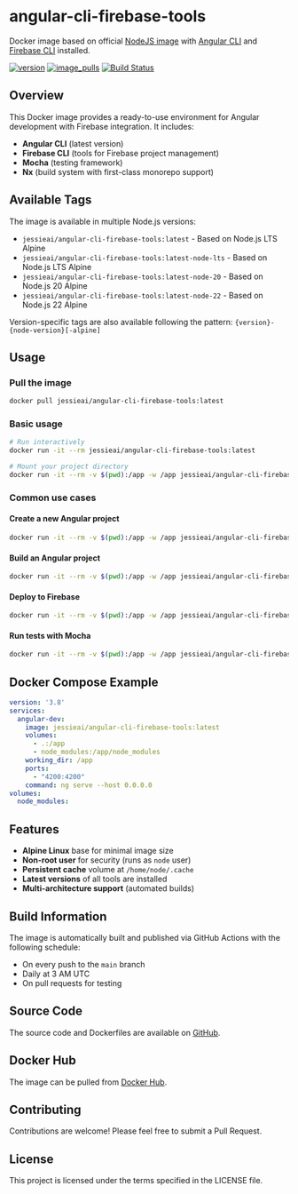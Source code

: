 # angular-cli-firebase-tools

Docker image based on official [NodeJS image](https://hub.docker.com/_/node) with [Angular CLI](https://cli.angular.io/) and [Firebase CLI](https://www.npmjs.com/package/firebase-tools) installed.

[![version](https://img.shields.io/docker/v/jessieai/angular-cli-firebase-tools?sort=semver)](https://hub.docker.com/r/jessieai/angular-cli-firebase-tools/)
[![image_pulls](https://img.shields.io/docker/pulls/jessieai/angular-cli-firebase-tools?label=pulls)](https://hub.docker.com/r/jessieai/angular-cli-firebase-tools/)
[![Build Status](https://github.com/jessie-ai/angular-cli-firebase-tools/actions/workflows/default.yml/badge.svg)](https://github.com/jessie-ai/angular-cli-firebase-tools/actions/workflows/default.yml)

## Overview

This Docker image provides a ready-to-use environment for Angular development with Firebase integration. It includes:

- **Angular CLI** (latest version)
- **Firebase CLI** (tools for Firebase project management)
- **Mocha** (testing framework)
- **Nx** (build system with first-class monorepo support)

## Available Tags

The image is available in multiple Node.js versions:

- `jessieai/angular-cli-firebase-tools:latest` - Based on Node.js LTS Alpine
- `jessieai/angular-cli-firebase-tools:latest-node-lts` - Based on Node.js LTS Alpine
- `jessieai/angular-cli-firebase-tools:latest-node-20` - Based on Node.js 20 Alpine
- `jessieai/angular-cli-firebase-tools:latest-node-22` - Based on Node.js 22 Alpine

Version-specific tags are also available following the pattern: `{version}-{node-version}[-alpine]`

## Usage

### Pull the image
```bash
docker pull jessieai/angular-cli-firebase-tools:latest
```

### Basic usage
```bash
# Run interactively
docker run -it --rm jessieai/angular-cli-firebase-tools:latest

# Mount your project directory
docker run -it --rm -v $(pwd):/app -w /app jessieai/angular-cli-firebase-tools:latest
```

### Common use cases

#### Create a new Angular project
```bash
docker run -it --rm -v $(pwd):/app -w /app jessieai/angular-cli-firebase-tools:latest ng new my-app
```

#### Build an Angular project
```bash
docker run -it --rm -v $(pwd):/app -w /app jessieai/angular-cli-firebase-tools:latest ng build
```

#### Deploy to Firebase
```bash
docker run -it --rm -v $(pwd):/app -w /app jessieai/angular-cli-firebase-tools:latest firebase deploy
```

#### Run tests with Mocha
```bash
docker run -it --rm -v $(pwd):/app -w /app jessieai/angular-cli-firebase-tools:latest mocha test/
```

## Docker Compose Example
```yaml
version: '3.8'
services:
  angular-dev:
    image: jessieai/angular-cli-firebase-tools:latest
    volumes:
      - .:/app
      - node_modules:/app/node_modules
    working_dir: /app
    ports:
      - "4200:4200"
    command: ng serve --host 0.0.0.0
volumes:
  node_modules:
```

## Features

- **Alpine Linux** base for minimal image size
- **Non-root user** for security (runs as `node` user)
- **Persistent cache** volume at `/home/node/.cache`
- **Latest versions** of all tools are installed
- **Multi-architecture support** (automated builds)

## Build Information

The image is automatically built and published via GitHub Actions with the following schedule:
- On every push to the `main` branch
- Daily at 3 AM UTC
- On pull requests for testing

## Source Code

The source code and Dockerfiles are available on [GitHub](https://github.com/jessie-ai/angular-cli-firebase-tools).

## Docker Hub

The image can be pulled from [Docker Hub](https://hub.docker.com/r/jessieai/angular-cli-firebase-tools/).

## Contributing

Contributions are welcome! Please feel free to submit a Pull Request.

## License

This project is licensed under the terms specified in the LICENSE file.
